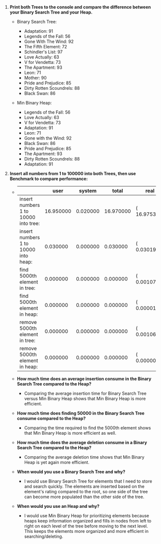 1. **Print both Trees to the console and compare the difference between your Binary Search Tree and your Heap.**
   - Binary Search Tree:
     - Adaptation: 91
     - Legends of the Fall: 56
     - Gone With The Wind: 92
     - The Fifth Element: 72
     - Schindler's List: 97
     - Love Actually: 63
     - V for Vendetta: 73
     - The Apartment: 93
     - Leon: 71
     - Mother: 90
     - Pride and Prejudice: 85
     - Dirty Rotten Scoundrels: 88
     - Black Swan: 86

   - Min Binary Heap:
       - Legends of the Fall: 56
       - Love Actually: 63
       - V for Vendetta: 73
     - Adaptation: 91
     - Leon: 71
     - Gone with the Wind: 92
     - Black Swan: 86
     - Pride and Prejudice: 85
     - The Apartment: 93
     - Dirty Rotten Scoundrels: 88
     - Adaptation: 91

2. **Insert all numbers from 1 to 100000 into both Trees, then use Benchmark to compare performance:**

    - |  | user  |  system | total | real |
      |---|---|---|---|---|
      insert numbers 1 to 10000 into tree: | 16.950000 | 0.020000 | 16.970000 | ( 16.975384)
      insert numbers 1 to 10000 into heap: | 0.030000 | 0.000000 | 0.030000 | (  0.030190)
      find 5000th element in tree:         | 0.000000 | 0.000000 | 0.000000 | (  0.001075)
      find 5000th element in heap:         | 0.000000 | 0.000000 | 0.000000 | (  0.000010)
      remove 5000th element in tree:       | 0.000000 | 0.000000 | 0.000000 | (  0.001063)
      remove 5000th element in heap:       | 0.000000 | 0.000000 | 0.000000 | (  0.000009)

    - **How much time does an average insertion consume in the Binary Search Tree compared to the Heap?**
        - Comparing the average insertion time for Binary Search Tree versus Min Binary Heap shows that Min Binary Heap is more efficient.
    
    - **How much time does finding 50000 in the Binary Search Tree consume compared to the Heap?**
        - Comparing the time required to find the 5000th element shows that Min Binary Heap is more efficient as well.
    
    - **How much time does the average deletion consume in a Binary Search Tree compared to the Heap?**
        - Comparing the average deletion time shows that Min Binary Heap is yet again more efficient.
    
    - **When would you use a Binary Search Tree and why?**
        - I would use Binary Search Tree for elements that I need to store and search quickly. The elements are inserted based on the element's rating compared to the root, so one side of the tree can become more populated than the other side of the tree.
    
    - **When would you use an Heap and why?**
        - I would use Min Binary Heap for prioritizing elements because heaps keep information organized and fills in nodes from left to right on each level of the tree before moving to the next level. This keeps the elements more organized and more efficient in searching/deleting.
